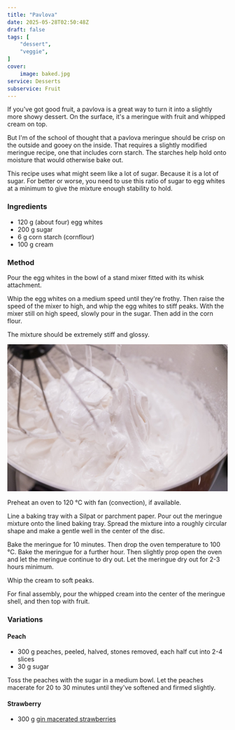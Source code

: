 ```yaml
---
title: "Pavlova"
date: 2025-05-28T02:50:48Z
draft: false
tags: [
    "dessert",
    "veggie",
]
cover:
    image: baked.jpg
service: Desserts
subservice: Fruit
---
```


If you've got good fruit, a pavlova is a great way to turn it into a slightly more showy dessert. On the surface, it's a meringue with fruit and whipped cream on top.

But I'm of the school of thought that a pavlova meringue should be crisp on the outside and gooey on the inside. That requires a slightly modified meringue recipe, one that includes corn starch. The starches help hold onto moisture that would otherwise bake out.

This recipe uses what might seem like a lot of sugar. Because it is a lot of sugar. For better or worse, you need to use this ratio of sugar to egg whites at a minimum to give the mixture enough stability to hold.

### Ingredients

* 120 g (about four) egg whites
* 200 g sugar
* 6 g corn starch (cornflour)
* 100 g cream

### Method

Pour the egg whites in the bowl of a stand mixer fitted with its whisk attachment.

Whip the egg whites on a medium speed until they're frothy. Then raise the speed of the mixer to high, and whip the egg whites to stiff peaks. With the mixer still on high speed, slowly pour in the sugar. Then add in the corn flour.

The mixture should be extremely stiff and glossy.

![Whipped meringue](meringue.jpg)

Preheat an oven to 120 °C with fan (convection), if available.

Line a baking tray with a Silpat or parchment paper. Pour out the meringue mixture onto the lined baking tray. Spread the mixture into a roughly circular shape and make a gentle well in the center of the disc.

Bake the meringue for 10 minutes. Then drop the oven temperature to 100 °C. Bake the meringue for a further hour. Then slightly prop open the oven and let the meringue continue to dry out. Let the meringue dry out for 2-3 hours minimum.

Whip the cream to soft peaks.

For final assembly, pour the whipped cream into the center of the meringue shell, and then top with fruit.

### Variations

#### Peach 

* 300 g peaches, peeled, halved, stones removed, each half cut into 2-4 slices
* 30 g sugar

Toss the peaches with the sugar in a medium bowl. Let the peaches macerate for 20 to 30 minutes until they've softened and firmed slightly.

#### Strawberry

* 300 g [gin macerated strawberries](/recipes/gin-macerated-strawberries/)
